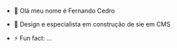 - 👋 Olá meu nome é Fernando Cedro
- 👀 Design e especialista em construção de sie em CMS 




- ⚡ Fun fact: ...

<!---
fernandocedro/fernandocedro is a ✨ special ✨ repository because its `README.md` (this file) appears on your GitHub profile.
You can click the Preview link to take a look at your changes.
--->
